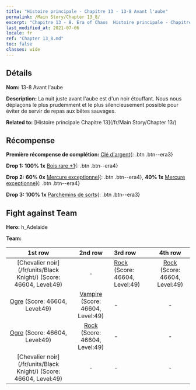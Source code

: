 ```yaml
---
title: "Histoire principale - Chapitre 13 - 13-8 Avant l'aube"
permalink: /Main Story/Chapter 13_8/
excerpt: "Chapitre 13 - 8. Era of Chaos  Histoire principale - Chapitre 13_8. 13-8 Avant l'aube"
last_modified_at: 2021-07-06
locale: fr
ref: "Chapter 13_8.md"
toc: false
classes: wide
---
```


## Détails

 **Nom:** 13-8 Avant l'aube

 **Description:** La nuit juste avant l'aube est d'un noir étouffant. Nous nous déplaçons le plus prudemment et le plus silencieusement possible pour éviter de servir de repas aux bêtes sauvages.

 **Related to:** [Histoire principale Chapitre 13](/fr/Main Story/Chapter 13/)

## Récompense

 **Première récompense de complétion:** [Clé d'argent](/ItemsFR/con_693/){: .btn .btn--era3}

 **Drop 1:** **100% 1x** [Bois rare +1](/ItemsFR/mat_41/){: .btn .btn--era4}

 **Drop 2:** **60% 0x** [Mercure exceptionnel](/ItemsFR/mat_35/){: .btn .btn--era4}, **40% 1x** [Mercure exceptionnel](/ItemsFR/mat_35/){: .btn .btn--era4}

 **Drop 3:** **100% 1x** [Parchemins de sorts](/ItemsFR/con_694/){: .btn .btn--era3}


## Fight against Team
 **Hero:** h_Adelaide

 **Team:**


  | 1st row | 2nd row | 3rd row | 4th row |
  |:----:|:----:|:----|:----:|
  | [Chevalier noir](/fr/units/Black Knight/) (Score: 46604, Level:49)  | - | [Rock](/fr/units/Roc/) (Score: 46604, Level:49)  | [Rock](/fr/units/Roc/) (Score: 46604, Level:49)  |
  | [Ogre](/fr/units/Ogre/) (Score: 46604, Level:49)  | [Vampire](/fr/units/Vampire/) (Score: 46604, Level:49)  | - | - |
  | [Ogre](/fr/units/Ogre/) (Score: 46604, Level:49)  | [Rock](/fr/units/Roc/) (Score: 46604, Level:49)  | - | - |
  | [Chevalier noir](/fr/units/Black Knight/) (Score: 46604, Level:49)  | - | - | - |


